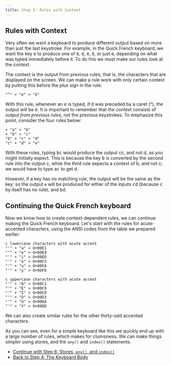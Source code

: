 ```yaml
---
title: Step 5: Rules with Context
---
```


## Rules with Context

Very often we want a keyboard to produce different output based on more
than just the last keystroke. For example, in the Quick French keyboard,
we want the key <kbd>e</kbd> to produce one of è, é,
ë, ê, or just e, depending on what was typed immediately before
it. To do this we must make our rules look at the context.

The context is the output from previous rules; that is, the characters
that are displayed on the screen. We can make a rule work with only
certain context by putting this before the plus sign in the rule:

``` keyman
"^" + "e" > "ê"
```

With this rule, whenever an <kbd>e</kbd> is typed, if it
was preceded by a caret (^), the output will be ê. It is important
to remember that the context consists of <span class="emphasis">*output
from previous rules*</span>, not the previous keystrokes. To emphasize
this point, consider the four rules below:

``` keyman
+ "a" > "b"
+ "b" > "c"
"b" + "c" > "d"
"c" + "d" > "e"
```

With these rules, typing
<kbd>b</kbd><kbd>c</kbd> would produce the
output cc, and not d, as you might initially expect. This is because
the key <kbd>b</kbd> is converted by the second rule into
the output c, while the third rule expects a context of b, and not
c; we would have to type
<kbd>a</kbd><kbd>c</kbd> to get d.

However, if a key has no matching rule, the output will be the same as
the key: so the output `e` will be produced for either of the inputs
<kbd>c</kbd><kbd>d</kbd> (because
<kbd>c</kbd> by itself has no rule), and
<kbd>b</kbd><kbd>d</kbd>.

## Continuing the Quick French keyboard

Now we know how to create context-dependent rules, we can continue
making the Quick French keyboard. Let's start with the rules for
acute-accented characters, using the ANSI codes from the table we
prepared earlier:

``` keyman
c lowercase characters with acute accent
"'" + "a" > U+00E1
"'" + "e" > U+00E9
"'" + "i" > U+00ED
"'" + "o" > U+00F3
"'" + "u" > U+00FA
"'" + "y" > U+00FD

c uppercase characters with acute accent
"'" + "A" > U+00C1
"'" + "E" > U+00C9
"'" + "I" > U+00CD
"'" + "O" > U+00D3
"'" + "U" > U+00DA
"'" + "Y" > U+00DD
```

We can also create similar rules for the other thirty-odd accented
characters.

As you can see, even for a simple keyboard like this we quickly end up
with a large number of rules, which makes for clumsiness. We can make
things simpler using stores, and the `any()` and `index()` statements.

-   [Continue with Step 6: Stores, `any()`, and `index()`](step-6)
-   [Back to Step 4: The Keyboard Body](step-4)
